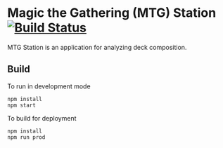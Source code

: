 # Magic the Gathering (MTG) Station [![Build Status](https://travis-ci.org/jaybkun/mtgstation.svg?branch=master)](https://travis-ci.org/jaybkun/mtgstation)



MTG Station is an application for analyzing deck composition.

## Build

To run in development mode

    npm install
    npm start


To build for deployment

    npm install
    npm run prod
